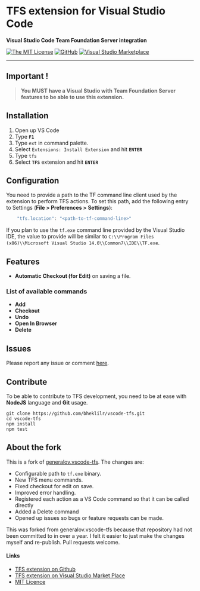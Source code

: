 # TFS extension for Visual Studio Code

**Visual Studio Code Team Foundation Server integration**

[![The MIT License](https://img.shields.io/badge/license-MIT-orange.svg?style=flat-square)](http://opensource.org/licenses/MIT)
[![GitHub](https://img.shields.io/github/release/bheklilr/vscode-tfs.svg?style=flat-square)](https://github.com/XewTurquish/vscode-tfs/releases)
[![Visual Studio Marketplace](https://vsmarketplacebadge.apphb.com/installs-short/bheklilr.vscode-tfs.svg?style=flat-square)](https://marketplace.visualstudio.com/items?itemName=bheklilr.vscode-tfs)

---

## Important !

> **You MUST have a Visual Studio with Team Foundation Server features to be able to use this extension.**

## Installation

1.  Open up VS Code
2.  Type **`F1`**
3.  Type `ext` in command palette.
4.  Select `Extensions: Install Extension` and hit **`ENTER`**
5.  Type `tfs`
6.  Select **`TFS`** extension and hit **`ENTER`**

## Configuration

You need to provide a path to the TF command line client used by the extension to perform TFS actions.
To set this path, add the following entry to Settings (**File > Preferences > Settings**):

```javascript
    "tfs.location": "<path-to-tf-command-line>"
```

If you plan to use the `tf.exe` command line provided by the Visual Studio IDE, the value to provide will be similar to `C:\\Program Files (x86)\\Microsoft Visual Studio 14.0\\Common7\\IDE\\TF.exe`.

## Features

* **Automatic Checkout (for Edit)** on saving a file.

### List of available commands

* **Add**
* **Checkout**
* **Undo**
* **Open In Browser**
* **Delete**

## Issues

Please report any issue or comment [here](https://github.com/bheklilr/vscode-tfs/issues).

## Contribute

To be able to contribute to TFS development, you need to be at ease with **NodeJS** language and **Git** usage.

    git clone https://github.com/bheklilr/vscode-tfs.git
    cd vscode-tfs
    npm install
    npm test

## About the fork

This is a fork of [generalov.vscode-tfs](https://marketplace.visualstudio.com/items/generalov.vscode-tfs). The changes are:

* Configurable path to `tf.exe` binary.
* New TFS menu commands.
* Fixed checkout for edit on save.
* Improved error handling.
* Registered each action as a VS Code command so that it can be called directly
* Added a Delete command
* Opened up issues so bugs or feature requests can be made.

This was forked from generalov.vscode-tfs because that repository had not been committed to in over a year.  I felt it easier to just make the changes myself and re-publish.  Pull requests welcome.

#### Links

* [TFS extension on Github](https://github.com/XewTurquish/vscode-tfs)
* [TFS extension on Visual Studio Market Place](https://marketplace.visualstudio.com/items/bheklilr.vscode-tfs)
* [MIT Licence](https://github.com/XewTurquish/vscode-tfs/blob/master/LICENCE)
